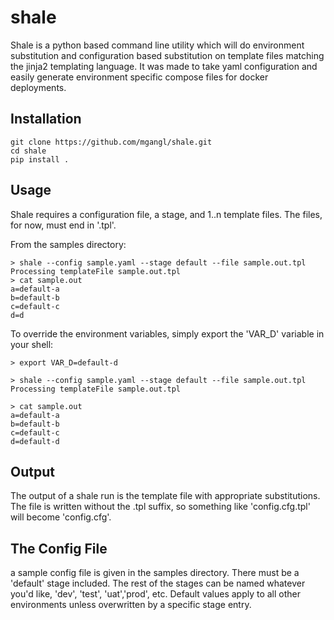 # shale

Shale is a python based command line utility which will do environment substitution and configuration based substitution on template files matching the jinja2 templating language. It was made to take yaml configuration and easily generate environment specific compose files for docker deployments.

## Installation

```
git clone https://github.com/mgangl/shale.git
cd shale
pip install .
```

## Usage

Shale requires a configuration file, a stage, and 1..n template files. The files, for now, must end in '.tpl'.

From the samples directory:

```
> shale --config sample.yaml --stage default --file sample.out.tpl
Processing templateFile sample.out.tpl
> cat sample.out
a=default-a
b=default-b
c=default-c
d=d
```

To override the environment variables, simply export the 'VAR_D' variable in your shell:

```
> export VAR_D=default-d

> shale --config sample.yaml --stage default --file sample.out.tpl
Processing templateFile sample.out.tpl

> cat sample.out
a=default-a
b=default-b
c=default-c
d=default-d
```

## Output

The output of a shale run is the template file with appropriate substitutions. The file is written without the .tpl suffix, so something like 'config.cfg.tpl' will become 'config.cfg'.

## The Config File

a sample config file is given in the samples directory. There must be a 'default' stage included. The rest of the stages can be named whatever you'd like, 'dev', 'test', 'uat','prod', etc. Default values apply to all other environments unless overwritten by a specific stage entry.
